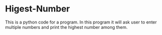 # Higest-Number
This is a python code for a program. In this program it will ask user to enter multiple numbers and print the highest number among them.

